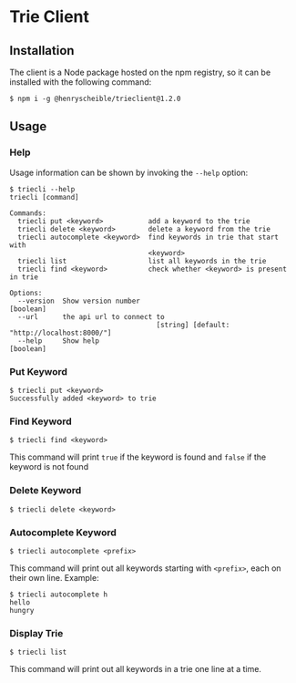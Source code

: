 # Trie Client
## Installation
The client is a Node package hosted on the npm registry, so it can be installed with the following command:
```shell
$ npm i -g @henryscheible/trieclient@1.2.0
```
## Usage
### Help 
Usage information  can be shown by invoking the `--help` option:
```shell
$ triecli --help
triecli [command]

Commands:
  triecli put <keyword>           add a keyword to the trie
  triecli delete <keyword>        delete a keyword from the trie
  triecli autocomplete <keyword>  find keywords in trie that start with
                                  <keyword>
  triecli list                    list all keywords in the trie
  triecli find <keyword>          check whether <keyword> is present in trie

Options:
  --version  Show version number                                       [boolean]
  --url      the api url to connect to
                                    [string] [default: "http://localhost:8000/"]
  --help     Show help                                                 [boolean]
```

### Put Keyword
```shell
$ triecli put <keyword>
Successfully added <keyword> to trie
```

### Find Keyword
```shell
$ triecli find <keyword>
```

This command will print `true` if the keyword is found and `false` if the keyword is not found

### Delete Keyword
```shell
$ triecli delete <keyword>
```

### Autocomplete Keyword
```shell
$ triecli autocomplete <prefix>
```
This command will print out all keywords starting with `<prefix>`, each on their own line. Example:
```shell
$ triecli autocomplete h
hello
hungry
```

### Display Trie
```shell
$ triecli list
```
This command will print out all keywords in a trie one line at a time.
